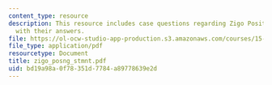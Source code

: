 ```yaml
---
content_type: resource
description: This resource includes case questions regarding Zigo Positioning Statement
  with their answers.
file: https://ol-ocw-studio-app-production.s3.amazonaws.com/courses/15-810-marketing-management-fall-2004/bd19a98a0f78351d7784a89778639e2d_zigo_posng_stmnt.pdf
file_type: application/pdf
resourcetype: Document
title: zigo_posng_stmnt.pdf
uid: bd19a98a-0f78-351d-7784-a89778639e2d
---
```

